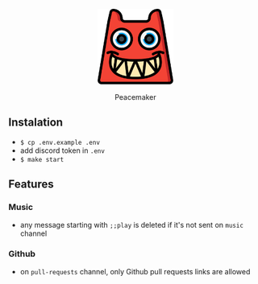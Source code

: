 <p align="center">
  <img height="150" width="150" src="monster.svg" />
  <p align="center">Peacemaker</p>
</p>

## Instalation
- `$ cp .env.example .env`
- add discord token in `.env`
- `$ make start`

## Features
### Music
- any message starting with `;;play` is deleted if it's not sent on `music`
channel
### Github
- on `pull-requests` channel, only Github pull requests links are allowed
